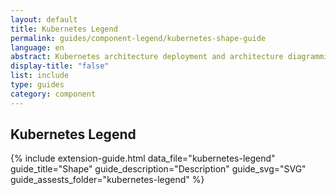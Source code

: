 ```yaml
---
layout: default
title: Kubernetes Legend
permalink: guides/component-legend/kubernetes-shape-guide
language: en
abstract: Kubernetes architecture deployment and architecture diagramming tool for cloud native applications - MeshMap.
display-title: "false"
list: include
type: guides
category: component
---
```


## Kubernetes Legend

{% include extension-guide.html
data_file="kubernetes-legend"
guide_title="Shape"
guide_description="Description"
guide_svg="SVG"
guide_assests_folder="kubernetes-legend"
%}